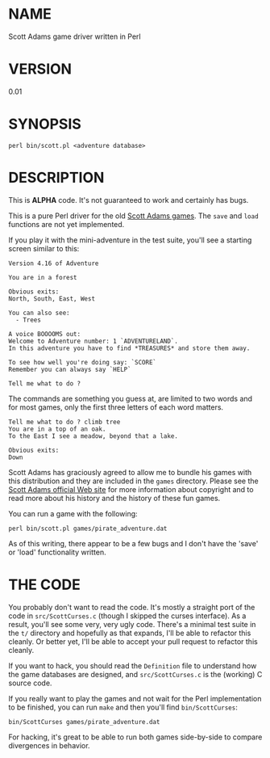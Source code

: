 # NAME

Scott Adams game driver written in Perl

# VERSION

0.01

# SYNOPSIS

    perl bin/scott.pl <adventure database>

# DESCRIPTION

This is __ALPHA__ code. It's not guaranteed to work and certainly has bugs.

This is a pure Perl driver for the old [Scott Adams games](http://en.wikipedia.org/wiki/Scott_Adams_\(game_designer\)).
The `save` and `load` functions are not yet implemented.

If you play it with the mini-adventure in the test suite, you'll see a
starting screen similar to this:

    Version 4.16 of Adventure

    You are in a forest

    Obvious exits:
    North, South, East, West

    You can also see:
      - Trees

    A voice BOOOOMS out:
    Welcome to Adventure number: 1 `ADVENTURELAND`.
    In this adventure you have to find *TREASURES* and store them away.

    To see how well you're doing say: `SCORE`
    Remember you can always say `HELP`

    Tell me what to do ?

The commands are something you guess at, are limited to two words and for most
games, only the first three letters of each word matters.

    Tell me what to do ? climb tree
    You are in a top of an oak.
    To the East I see a meadow, beyond that a lake.

    Obvious exits:
    Down

Scott Adams has graciously agreed to allow me to bundle his games with this
distribution and they are included in the `games` directory. Please see the
[Scott Adams official Web site](http://www.msadams.com/) for more information
about copyright and to read more about his history and the history of these
fun games.
    
You can run a game with the following:

    perl bin/scott.pl games/pirate_adventure.dat

As of this writing, there appear to be a few bugs and I don't have the 'save'
or 'load' functionality written.

# THE CODE

You probably don't want to read the code. It's mostly a straight port of the
code in `src/ScottCurses.c` (though I skipped the curses interface). As a
result, you'll see some very, very ugly code. There's a minimal test suite in
the `t/` directory and hopefully as that expands, I'll be able to refactor
this cleanly. Or better yet, I'll be able to accept your pull request to
refactor this cleanly.

If you want to hack, you should read the `Definition` file to understand how
the game databases are designed, and `src/ScottCurses.c` is the (working) C
source code.

If you really want to play the games and not wait for the Perl implementation
to be finished, you can run `make` and then you'll find `bin/ScottCurses`:

    bin/ScottCurses games/pirate_adventure.dat

For hacking, it's great to be able to run both games side-by-side to compare
divergences in behavior.
